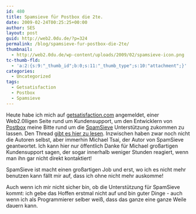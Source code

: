 ```yaml
---
id: 480
title: Spamsieve für Postbox die 2te.
date: 2009-02-24T00:25:25+00:00
author: SES
layout: post
guid: http://web2.0du.de/?p=324
permalink: /blog/spamsieve-fur-postbox-die-2te/
thumbnail:
  - http://web2.0du.de/wp-content/uploads/2009/02/spamsieve-icon.png
tc-thumb-fld:
  - 'a:2:{s:9:"_thumb_id";b:0;s:11:"_thumb_type";s:10:"attachment";}'
categories:
  - Uncategorized
tags:
  - Getsatisfaction
  - Postbox
  - Spamsieve
---
```

<img loading="lazy"  src="http://web2.0du.de/wp-content/uploads/sites/7/2009/02/spamsieve-icon.png" alt=""   />Heute habe ich mich auf [getsatisfaction.com](http://getsatisfaction.com/) angemeldet, einer Web2.0lligen Seite rund um Kundensupport, um den Entwicklern von [Postbox](http://www.postbox-inc.com/) meine Bitte rund um die [SpamSieve](http://c-command.com/spamsieve/) Unterstützung zukommen zu lassen. Den Thread [gibt es hier zu lesen](http://getsatisfaction.com/postbox/tags/spamsieve). Inzwischen haben zwar noch nicht die Autoren selbst, aber immerhin Michael Tsai, der Autor von SpamSieve geantwortet. Ich kann hier nur öffentlich Danke für Michael großartigen Kundensupport sagen, der sogar innerhalb weniger Stunden reagiert, wenn man ihn gar nicht direkt kontaktiert!

SpamSieve ist macht einen großartigen Job und erst, wo ich es nicht mehr benutzen kann fällt mir auf, dass ich ohne nicht mehr auskomme!

Auch wenn ich mir nicht sicher bin, ob die Unterstützung für SpamSieve kommt: ich gebe das Hoffen erstmal nicht auf und bin guter Dinge - auch wenn ich als Programmierer selber weiß, dass das ganze eine ganze Weile dauern kann.
